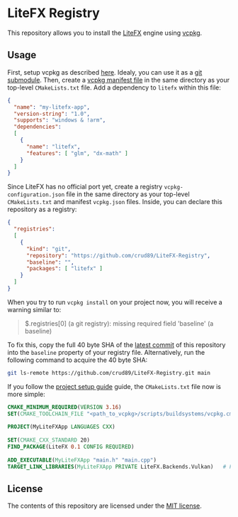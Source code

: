 # LiteFX Registry

This repository allows you to install the [LiteFX](https://litefx.crudolph.io/) engine using [vcpkg](https://www.vcpkg.io).

## Usage

First, setup vcpkg as described [here](https://github.com/microsoft/vcpkg#using-vcpkg-with-cmake). Idealy, you can use it as a [git submodule](https://git-scm.com/book/en/v2/Git-Tools-Submodules). Then, create a [vcpkg manifest file](https://vcpkg.readthedocs.io/en/latest/specifications/manifests/) in the same directory as your top-level `CMakeLists.txt` file. Add a dependency to `litefx` within this file:

```json
{
  "name": "my-litefx-app",
  "version-string": "1.0",
  "supports": "windows & !arm",
  "dependencies":
  [
    {
      "name": "litefx",
      "features": [ "glm", "dx-math" ]
    }
  ]
}
```

Since LiteFX has no official port yet, create a registry `vcpkg-configuration.json` file in the same directory as your top-level `CMakeLists.txt` and manifest `vcpkg.json` files. Inside, you can declare this repository as a registry:

```json
{
  "registries":
  [
    {
      "kind": "git",
      "repository": "https://github.com/crud89/LiteFX-Registry",
      "baseline": "",
      "packages": [ "litefx" ]
    }
  ]
}
```

When you try to run `vcpkg install` on your project now, you will receive a warning similar to:

> $.registries[0] (a git registry): missing required field 'baseline' (a baseline)

To fix this, copy the full 40 byte SHA of the [latest commit](https://github.com/crud89/LiteFX-Registry/commits/main) of this repository into the `baseline` property of your registry file. Alternatively, run the following command to acquire the 40 byte SHA:

```sh
git ls-remote https://github.com/crud89/LiteFX-Registry.git main
```

If you follow the [project setup guide](https://litefx.crudolph.io/docs/md_docs_tutorials_project_setup.html#autotoc_md3) guide, the `CMakeLists.txt` file now is more simple:

```cmake
CMAKE_MINIMUM_REQUIRED(VERSION 3.16)
SET(CMAKE_TOOLCHAIN_FILE "<path_to_vcpkg>/scripts/buildsystems/vcpkg.cmake")
 
PROJECT(MyLiteFXApp LANGUAGES CXX)
 
SET(CMAKE_CXX_STANDARD 20)
FIND_PACKAGE(LiteFX 0.1 CONFIG REQUIRED)
 
ADD_EXECUTABLE(MyLiteFXApp "main.h" "main.cpp")
TARGET_LINK_LIBRARIES(MyLiteFXApp PRIVATE LiteFX.Backends.Vulkan)   # For the DirectX 12 target use: LiteFX.Backends.DirectX12. You can also add both targets here.
```

## License

The contents of this repository are licensed under the [MIT license](./LICENSE).
